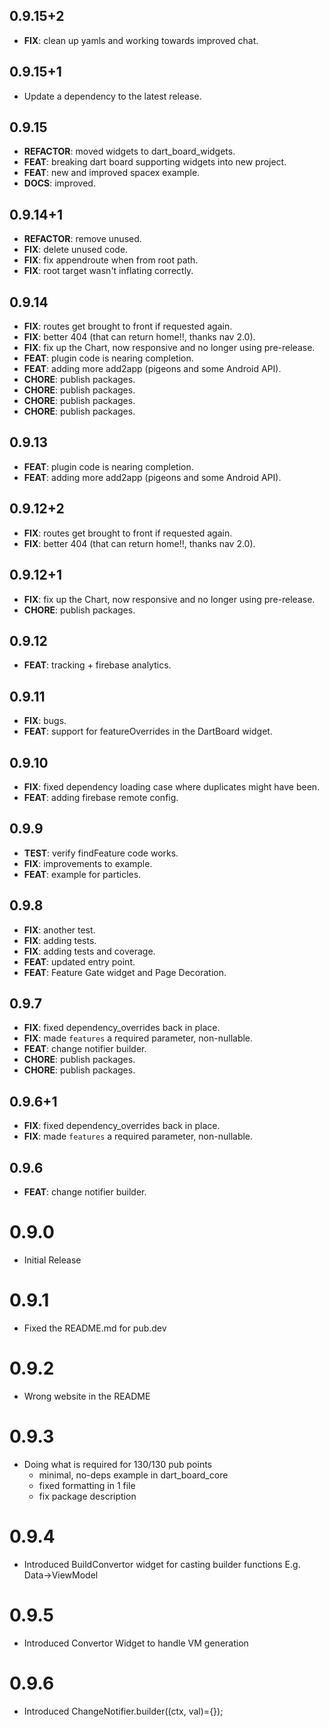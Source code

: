 ## 0.9.15+2

 - **FIX**: clean up yamls and working towards improved chat.

## 0.9.15+1

 - Update a dependency to the latest release.

## 0.9.15

 - **REFACTOR**: moved widgets to dart_board_widgets.
 - **FEAT**: breaking dart board supporting widgets into new project.
 - **FEAT**: new and improved spacex example.
 - **DOCS**: improved.

## 0.9.14+1

 - **REFACTOR**: remove unused.
 - **FIX**: delete unused code.
 - **FIX**: fix appendroute when from root path.
 - **FIX**: root target wasn't inflating correctly.

## 0.9.14

 - **FIX**: routes get brought to front if requested again.
 - **FIX**: better 404 (that can return home!!, thanks nav 2.0).
 - **FIX**: fix up the Chart, now responsive and no longer using pre-release.
 - **FEAT**: plugin code is nearing completion.
 - **FEAT**: adding more add2app (pigeons and some Android API).
 - **CHORE**: publish packages.
 - **CHORE**: publish packages.
 - **CHORE**: publish packages.
 - **CHORE**: publish packages.

## 0.9.13

 - **FEAT**: plugin code is nearing completion.
 - **FEAT**: adding more add2app (pigeons and some Android API).

## 0.9.12+2

 - **FIX**: routes get brought to front if requested again.
 - **FIX**: better 404 (that can return home!!, thanks nav 2.0).

## 0.9.12+1

 - **FIX**: fix up the Chart, now responsive and no longer using pre-release.
 - **CHORE**: publish packages.

## 0.9.12

 - **FEAT**: tracking + firebase analytics.

## 0.9.11

 - **FIX**: bugs.
 - **FEAT**: support for featureOverrides in the DartBoard widget.

## 0.9.10

 - **FIX**: fixed dependency loading case where duplicates might have been.
 - **FEAT**: adding firebase remote config.

## 0.9.9

 - **TEST**: verify findFeature code works.
 - **FIX**: improvements to example.
 - **FEAT**: example for particles.

## 0.9.8

 - **FIX**: another test.
 - **FIX**: adding tests.
 - **FIX**: adding tests and coverage.
 - **FEAT**: updated entry point.
 - **FEAT**: Feature Gate widget and Page Decoration.

## 0.9.7

 - **FIX**: fixed dependency_overrides back in place.
 - **FIX**: made `features` a required parameter, non-nullable.
 - **FEAT**: change notifier builder.
 - **CHORE**: publish packages.
 - **CHORE**: publish packages.

## 0.9.6+1

 - **FIX**: fixed dependency_overrides back in place.
 - **FIX**: made `features` a required parameter, non-nullable.

## 0.9.6

 - **FEAT**: change notifier builder.

# 0.9.0
- Initial Release

# 0.9.1
 - Fixed the README.md for pub.dev

# 0.9.2
 - Wrong website in the README

# 0.9.3
 - Doing what is required for 130/130 pub points
   * minimal, no-deps example in dart_board_core
   * fixed formatting in 1 file
   * fix package description

# 0.9.4
 - Introduced BuildConvertor widget for casting builder functions
   E.g. Data->ViewModel

# 0.9.5
- Introduced Convertor Widget to handle VM generation

# 0.9.6
- Introduced ChangeNotifier.builder((ctx, val)={});